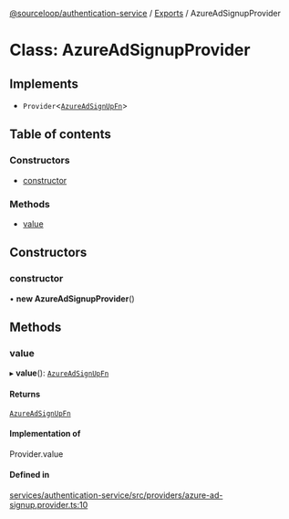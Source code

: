 [@sourceloop/authentication-service](../README.md) / [Exports](../modules.md) / AzureAdSignupProvider

# Class: AzureAdSignupProvider

## Implements

- `Provider`<[`AzureAdSignUpFn`](../interfaces/AzureAdSignUpFn.md)\>

## Table of contents

### Constructors

- [constructor](AzureAdSignupProvider.md#constructor)

### Methods

- [value](AzureAdSignupProvider.md#value)

## Constructors

### constructor

• **new AzureAdSignupProvider**()

## Methods

### value

▸ **value**(): [`AzureAdSignUpFn`](../interfaces/AzureAdSignUpFn.md)

#### Returns

[`AzureAdSignUpFn`](../interfaces/AzureAdSignUpFn.md)

#### Implementation of

Provider.value

#### Defined in

[services/authentication-service/src/providers/azure-ad-signup.provider.ts:10](https://github.com/codeweb05/repo1/blob/ea19add/services/authentication-service/src/providers/azure-ad-signup.provider.ts#L10)
